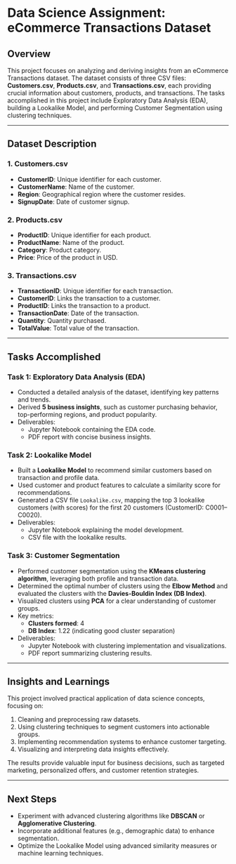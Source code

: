 # Data Science Assignment: eCommerce Transactions Dataset

## Overview
This project focuses on analyzing and deriving insights from an eCommerce Transactions dataset. The dataset consists of three CSV files: **Customers.csv**, **Products.csv**, and **Transactions.csv**, each providing crucial information about customers, products, and transactions. The tasks accomplished in this project include Exploratory Data Analysis (EDA), building a Lookalike Model, and performing Customer Segmentation using clustering techniques.

---

## Dataset Description
### 1. Customers.csv
- **CustomerID**: Unique identifier for each customer.  
- **CustomerName**: Name of the customer.  
- **Region**: Geographical region where the customer resides.  
- **SignupDate**: Date of customer signup.  

### 2. Products.csv
- **ProductID**: Unique identifier for each product.  
- **ProductName**: Name of the product.  
- **Category**: Product category.  
- **Price**: Price of the product in USD.  

### 3. Transactions.csv
- **TransactionID**: Unique identifier for each transaction.  
- **CustomerID**: Links the transaction to a customer.  
- **ProductID**: Links the transaction to a product.  
- **TransactionDate**: Date of the transaction.  
- **Quantity**: Quantity purchased.  
- **TotalValue**: Total value of the transaction.  

---

## Tasks Accomplished

### **Task 1: Exploratory Data Analysis (EDA)**
- Conducted a detailed analysis of the dataset, identifying key patterns and trends.  
- Derived **5 business insights**, such as customer purchasing behavior, top-performing regions, and product popularity.  
- Deliverables:  
  - Jupyter Notebook containing the EDA code.  
  - PDF report with concise business insights.  

### **Task 2: Lookalike Model**
- Built a **Lookalike Model** to recommend similar customers based on transaction and profile data.  
- Used customer and product features to calculate a similarity score for recommendations.  
- Generated a CSV file `Lookalike.csv`, mapping the top 3 lookalike customers (with scores) for the first 20 customers (CustomerID: C0001–C0020).  
- Deliverables:  
  - Jupyter Notebook explaining the model development.  
  - CSV file with the lookalike results.  

### **Task 3: Customer Segmentation**
- Performed customer segmentation using the **KMeans clustering algorithm**, leveraging both profile and transaction data.  
- Determined the optimal number of clusters using the **Elbow Method** and evaluated the clusters with the **Davies-Bouldin Index (DB Index)**.  
- Visualized clusters using **PCA** for a clear understanding of customer groups.  
- Key metrics:  
  - **Clusters formed**: 4  
  - **DB Index**: 1.22 (indicating good cluster separation)  
- Deliverables:  
  - Jupyter Notebook with clustering implementation and visualizations.  
  - PDF report summarizing clustering results.  

---
## Insights and Learnings
This project involved practical application of data science concepts, focusing on:
1. Cleaning and preprocessing raw datasets.  
2. Using clustering techniques to segment customers into actionable groups.  
3. Implementing recommendation systems to enhance customer targeting.  
4. Visualizing and interpreting data insights effectively.  

The results provide valuable input for business decisions, such as targeted marketing, personalized offers, and customer retention strategies.

---

## Next Steps
- Experiment with advanced clustering algorithms like **DBSCAN** or **Agglomerative Clustering**.  
- Incorporate additional features (e.g., demographic data) to enhance segmentation.  
- Optimize the Lookalike Model using advanced similarity measures or machine learning techniques.  

